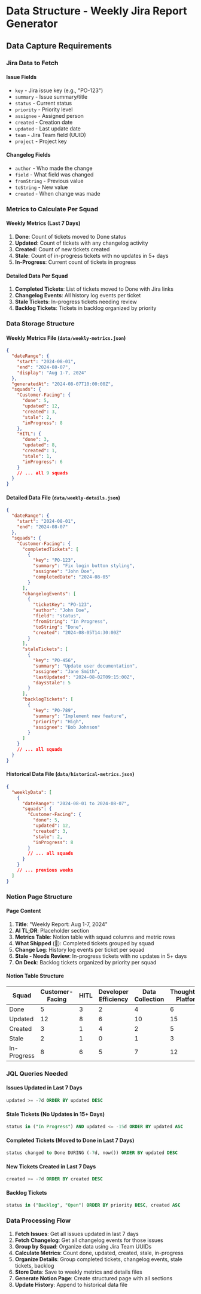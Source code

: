 # Data Structure - Weekly Jira Report Generator

## Data Capture Requirements

### **Jira Data to Fetch**

#### **Issue Fields**
- `key` - Jira issue key (e.g., "PO-123")
- `summary` - Issue summary/title
- `status` - Current status
- `priority` - Priority level
- `assignee` - Assigned person
- `created` - Creation date
- `updated` - Last update date
- `team` - Jira Team field (UUID)
- `project` - Project key

#### **Changelog Fields**
- `author` - Who made the change
- `field` - What field was changed
- `fromString` - Previous value
- `toString` - New value
- `created` - When change was made

### **Metrics to Calculate Per Squad**

#### **Weekly Metrics (Last 7 Days)**
1. **Done**: Count of tickets moved to Done status
2. **Updated**: Count of tickets with any changelog activity
3. **Created**: Count of new tickets created
4. **Stale**: Count of in-progress tickets with no updates in 5+ days
5. **In-Progress**: Current count of tickets in progress

#### **Detailed Data Per Squad**
1. **Completed Tickets**: List of tickets moved to Done with Jira links
2. **Changelog Events**: All history log events per ticket
3. **Stale Tickets**: In-progress tickets needing review
4. **Backlog Tickets**: Tickets in backlog organized by priority

### **Data Storage Structure**

#### **Weekly Metrics File** (`data/weekly-metrics.json`)
```json
{
  "dateRange": {
    "start": "2024-08-01",
    "end": "2024-08-07",
    "display": "Aug 1-7, 2024"
  },
  "generatedAt": "2024-08-07T10:00:00Z",
  "squads": {
    "Customer-Facing": {
      "done": 5,
      "updated": 12,
      "created": 3,
      "stale": 2,
      "inProgress": 8
    },
    "HITL": {
      "done": 3,
      "updated": 8,
      "created": 1,
      "stale": 1,
      "inProgress": 6
    }
    // ... all 9 squads
  }
}
```

#### **Detailed Data File** (`data/weekly-details.json`)
```json
{
  "dateRange": {
    "start": "2024-08-01",
    "end": "2024-08-07"
  },
  "squads": {
    "Customer-Facing": {
      "completedTickets": [
        {
          "key": "PO-123",
          "summary": "Fix login button styling",
          "assignee": "John Doe",
          "completedDate": "2024-08-05"
        }
      ],
      "changelogEvents": [
        {
          "ticketKey": "PO-123",
          "author": "John Doe",
          "field": "status",
          "fromString": "In Progress",
          "toString": "Done",
          "created": "2024-08-05T14:30:00Z"
        }
      ],
      "staleTickets": [
        {
          "key": "PO-456",
          "summary": "Update user documentation",
          "assignee": "Jane Smith",
          "lastUpdated": "2024-08-02T09:15:00Z",
          "daysStale": 5
        }
      ],
      "backlogTickets": [
        {
          "key": "PO-789",
          "summary": "Implement new feature",
          "priority": "High",
          "assignee": "Bob Johnson"
        }
      ]
    }
    // ... all squads
  }
}
```

#### **Historical Data File** (`data/historical-metrics.json`)
```json
{
  "weeklyData": [
    {
      "dateRange": "2024-08-01 to 2024-08-07",
      "squads": {
        "Customer-Facing": {
          "done": 5,
          "updated": 12,
          "created": 3,
          "stale": 2,
          "inProgress": 8
        }
        // ... all squads
      }
    }
    // ... previous weeks
  ]
}
```

### **Notion Page Structure**

#### **Page Content**
1. **Title**: "Weekly Report: Aug 1-7, 2024"
2. **AI TL;DR**: Placeholder section
3. **Metrics Table**: Notion table with squad columns and metric rows
4. **What Shipped** (🚢): Completed tickets grouped by squad
5. **Change Log**: History log events per ticket per squad
6. **Stale - Needs Review**: In-progress tickets with no updates in 5+ days
7. **On Deck**: Backlog tickets organized by priority per squad

#### **Notion Table Structure**
| Squad | Customer-Facing | HITL | Developer Efficiency | Data Collection | ThoughtHub Platform | Core RCM | Voice | Medical Coding | Deep Research | Team EPIC |
|-------|----------------|------|---------------------|-----------------|-------------------|----------|-------|----------------|---------------|-----------|
| Done | 5 | 3 | 2 | 4 | 6 | 3 | 2 | 1 | 0 | 3 |
| Updated | 12 | 8 | 6 | 10 | 15 | 7 | 5 | 3 | 2 | 8 |
| Created | 3 | 1 | 4 | 2 | 5 | 2 | 1 | 0 | 1 | 2 |
| Stale | 2 | 1 | 0 | 1 | 3 | 1 | 0 | 0 | 0 | 1 |
| In-Progress | 8 | 6 | 5 | 7 | 12 | 5 | 3 | 2 | 1 | 6 |

### **JQL Queries Needed**

#### **Issues Updated in Last 7 Days**
```sql
updated >= -7d ORDER BY updated DESC
```

#### **Stale Tickets (No Updates in 15+ Days)**
```sql
status in ("In Progress") AND updated <= -15d ORDER BY updated ASC
```

#### **Completed Tickets (Moved to Done in Last 7 Days)**
```sql
status changed to Done DURING (-7d, now()) ORDER BY updated DESC
```

#### **New Tickets Created in Last 7 Days**
```sql
created >= -7d ORDER BY created DESC
```

#### **Backlog Tickets**
```sql
status in ("Backlog", "Open") ORDER BY priority DESC, created ASC
```

### **Data Processing Flow**

1. **Fetch Issues**: Get all issues updated in last 7 days
2. **Fetch Changelog**: Get all changelog events for those issues
3. **Group by Squad**: Organize data using Jira Team UUIDs
4. **Calculate Metrics**: Count done, updated, created, stale, in-progress
5. **Organize Details**: Group completed tickets, changelog events, stale tickets, backlog
6. **Store Data**: Save to weekly metrics and details files
7. **Generate Notion Page**: Create structured page with all sections
8. **Update History**: Append to historical data file

